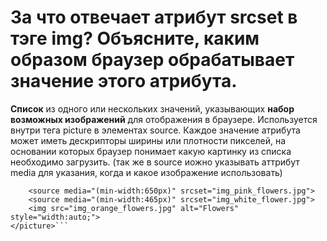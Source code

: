 За что отвечает атрибут srcset в тэге img? Объясните, каким образом браузер обрабатывает значение этого атрибута.
=====================

**Список** из одного или нескольких значений, указывающих **набор возможных изображений** для отображения в браузере. Используется внутри тега picture в элементах source. Каждое значение атрибута может иметь дескрипторы ширины или плотности пикселей, на основании которых браузер понимает какую картинку из списка необходимо загрузить. (так же в source иожно указывать аттрибут media для указания, когда и какое изображение использовать)

```<picture>
    <source media="(min-width:650px)" srcset="img_pink_flowers.jpg">
    <source media="(min-width:465px)" srcset="img_white_flower.jpg">
    <img src="img_orange_flowers.jpg" alt="Flowers" style="width:auto;">
</picture>```

